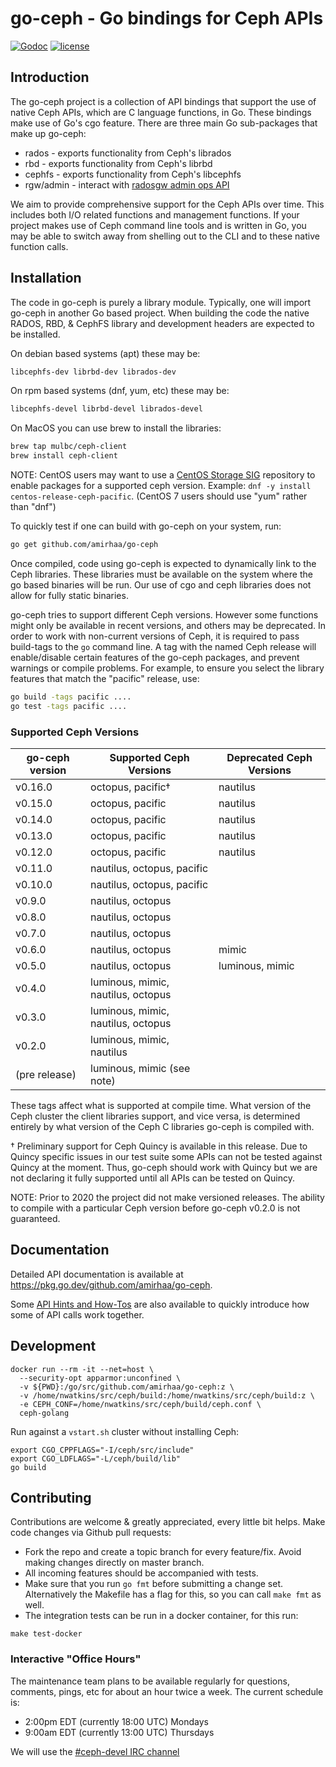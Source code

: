 # go-ceph - Go bindings for Ceph APIs

[![Godoc](http://img.shields.io/badge/godoc-reference-blue.svg?style=flat)](https://godoc.org/github.com/amirhaa/go-ceph) [![license](http://img.shields.io/badge/license-MIT-red.svg?style=flat)](https://raw.githubusercontent.com/ceph/go-ceph/master/LICENSE)

## Introduction

The go-ceph project is a collection of API bindings that support the use of
native Ceph APIs, which are C language functions, in Go. These bindings make
use of Go's cgo feature.
There are three main Go sub-packages that make up go-ceph:
* rados - exports functionality from Ceph's librados
* rbd - exports functionality from Ceph's librbd
* cephfs - exports functionality from Ceph's libcephfs
* rgw/admin - interact with [radosgw admin ops API](https://docs.ceph.com/en/latest/radosgw/adminops)

We aim to provide comprehensive support for the Ceph APIs over time. This
includes both I/O related functions and management functions.  If your project
makes use of Ceph command line tools and is written in Go, you may be able to
switch away from shelling out to the CLI and to these native function calls.

## Installation

The code in go-ceph is purely a library module. Typically, one will import
go-ceph in another Go based project. When building the code the native RADOS,
RBD, & CephFS library and development headers are expected to be installed.

On debian based systems (apt) these may be:
```sh
libcephfs-dev librbd-dev librados-dev
```

On rpm based systems (dnf, yum, etc) these may be:
```sh
libcephfs-devel librbd-devel librados-devel
```

On MacOS you can use brew to install the libraries:
```sh
brew tap mulbc/ceph-client
brew install ceph-client
```

NOTE: CentOS users may want to use a
[CentOS Storage SIG](https://wiki.centos.org/SpecialInterestGroup/Storage/Ceph)
repository to enable packages for a supported ceph version.
Example: `dnf -y install centos-release-ceph-pacific`.
(CentOS 7 users should use "yum" rather than "dnf")


To quickly test if one can build with go-ceph on your system, run:
```sh
go get github.com/amirhaa/go-ceph
```

Once compiled, code using go-ceph is expected to dynamically link to the Ceph
libraries. These libraries must be available on the system where the go based
binaries will be run. Our use of cgo and ceph libraries does not allow for
fully static binaries.

go-ceph tries to support different Ceph versions. However some functions might
only be available in recent versions, and others may be deprecated. In order to
work with non-current versions of Ceph, it is required to pass build-tags to
the `go` command line. A tag with the named Ceph release will enable/disable
certain features of the go-ceph packages, and prevent warnings or compile
problems. For example, to ensure you select the library features that match
the "pacific" release, use:
```sh
go build -tags pacific ....
go test -tags pacific ....
```

### Supported Ceph Versions

| go-ceph version | Supported Ceph Versions | Deprecated Ceph Versions |
| --------------- | ------------------------| -------------------------|
| v0.16.0         | octopus, pacific†       | nautilus                 |
| v0.15.0         | octopus, pacific        | nautilus                 |
| v0.14.0         | octopus, pacific        | nautilus                 |
| v0.13.0         | octopus, pacific        | nautilus                 |
| v0.12.0         | octopus, pacific        | nautilus                 |
| v0.11.0         | nautilus, octopus, pacific  |                      |
| v0.10.0         | nautilus, octopus, pacific  |                      |
| v0.9.0          | nautilus, octopus       |                          |
| v0.8.0          | nautilus, octopus       |                          |
| v0.7.0          | nautilus, octopus       |                          |
| v0.6.0          | nautilus, octopus       | mimic                    |
| v0.5.0          | nautilus, octopus       | luminous, mimic          |
| v0.4.0          | luminous, mimic, nautilus, octopus | |
| v0.3.0          | luminous, mimic, nautilus, octopus | |
| v0.2.0          | luminous, mimic, nautilus          | |
| (pre release)   | luminous, mimic  (see note)        | |

These tags affect what is supported at compile time. What version of the Ceph
cluster the client libraries support, and vice versa, is determined entirely
by what version of the Ceph C libraries go-ceph is compiled with.

† Preliminary support for Ceph Quincy is available in this release. Due to
Quincy specific issues in our test suite some APIs can not be tested against
Quincy at the moment. Thus, go-ceph should work with Quincy but we are not
declaring it fully supported until all APIs can be tested on Quincy.

NOTE: Prior to 2020 the project did not make versioned releases. The ability to
compile with a particular Ceph version before go-ceph v0.2.0 is not guaranteed.


## Documentation

Detailed API documentation is available at
<https://pkg.go.dev/github.com/amirhaa/go-ceph>.

Some [API Hints and How-Tos](./docs/hints.md) are also available to quickly
introduce how some of API calls work together.


## Development

```
docker run --rm -it --net=host \
  --security-opt apparmor:unconfined \
  -v ${PWD}:/go/src/github.com/amirhaa/go-ceph:z \
  -v /home/nwatkins/src/ceph/build:/home/nwatkins/src/ceph/build:z \
  -e CEPH_CONF=/home/nwatkins/src/ceph/build/ceph.conf \
  ceph-golang
```

Run against a `vstart.sh` cluster without installing Ceph:

```
export CGO_CPPFLAGS="-I/ceph/src/include"
export CGO_LDFLAGS="-L/ceph/build/lib"
go build
```

## Contributing

Contributions are welcome & greatly appreciated, every little bit helps. Make code changes via Github pull requests:

- Fork the repo and create a topic branch for every feature/fix. Avoid
  making changes directly on master branch.
- All incoming features should be accompanied with tests.
- Make sure that you run `go fmt` before submitting a change
  set. Alternatively the Makefile has a flag for this, so you can call
  `make fmt` as well.
- The integration tests can be run in a docker container, for this run:

```
make test-docker
```

### Interactive "Office Hours"

The maintenance team plans to be available regularly for questions, comments,
pings, etc for about an hour twice a week. The current schedule is:

* 2:00pm EDT (currently 18:00 UTC) Mondays
* 9:00am EDT (currently 13:00 UTC) Thursdays

We will use the [#ceph-devel IRC channel](https://ceph.io/irc/)
